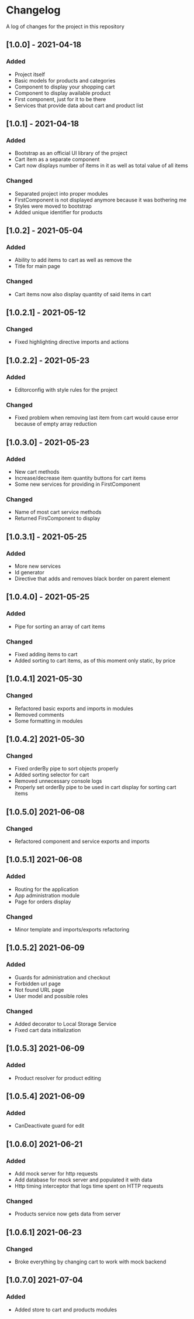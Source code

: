 # Changelog
A log of changes for the project in this repository

## [1.0.0] - 2021-04-18
### Added
- Project itself
- Basic models for products and categories
- Component to display your shopping cart
- Component to display available product
- First component, just for it to be there
- Services that provide data about cart and product list

## [1.0.1] - 2021-04-18
### Added
- Bootstrap as an official UI library of the project
- Cart item as a separate component
- Cart now displays number of items in it as well as total value of all items

### Changed
- Separated project into proper modules
- FirstComponent is not displayed anymore because it was bothering me
- Styles were moved to bootstrap
- Added unique identifier for products

## [1.0.2] - 2021-05-04
### Added
- Ability to add items to cart as well as remove the
- Title for main page

### Changed
- Cart items now also display quantity of said items in cart

## [1.0.2.1] - 2021-05-12
### Changed
- Fixed highlighting directive imports and actions


## [1.0.2.2] - 2021-05-23
### Added
- Editorconfig with style rules for the project

### Changed
- Fixed problem when removing last item from cart would cause error because of empty array reduction


## [1.0.3.0] - 2021-05-23
### Added
- New cart methods
- Increase/decrease item quantity buttons for cart items
- Some new services for providing in FirstComponent

### Changed
- Name of most cart service methods
- Returned FirsComponent to display


## [1.0.3.1] - 2021-05-25
### Added
- More new services
- Id generator
- Directive that adds and removes black border on parent element


## [1.0.4.0] - 2021-05-25
### Added
- Pipe for sorting an array of cart items

### Changed
- Fixed adding items to cart
- Added sorting to cart items, as of this moment only static, by price


## [1.0.4.1]  2021-05-30
### Changed
- Refactored basic exports and imports in modules
- Removed comments
- Some formatting in modules

## [1.0.4.2] 2021-05-30
### Changed
- Fixed orderBy pipe to sort objects properly
- Added sorting selector for cart
- Removed unnecessary console logs
- Properly set orderBy pipe to be used in cart display for sorting cart items


## [1.0.5.0] 2021-06-08
### Changed
- Refactored component and service exports and imports

## [1.0.5.1] 2021-06-08
### Added
- Routing for the application
- App administration module
- Page for orders display
### Changed
- Minor template and imports/exports refactoring


## [1.0.5.2] 2021-06-09
### Added
- Guards for administration and checkout
- Forbidden url page
- Not found URL page
- User model and possible roles
### Changed
- Added decorator to Local Storage Service
- Fixed cart data initialization

## [1.0.5.3] 2021-06-09
### Added 
- Product resolver for product editing


## [1.0.5.4] 2021-06-09
### Added
- CanDeactivate guard for edit


## [1.0.6.0] 2021-06-21
### Added
- Add mock server for http requests
- Add database for mock server and populated it with data
- Http timing interceptor that logs time spent on HTTP requests
### Changed
- Products service now gets data from server 


## [1.0.6.1] 2021-06-23
### Changed
- Broke everything by changing cart to work with mock backend


## [1.0.7.0] 2021-07-04
### Added
- Added store to cart and products modules